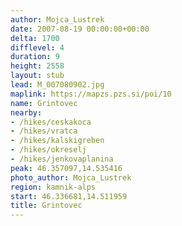 ```yaml
---
author: Mojca_Lustrek
date: 2007-08-19 00:00:00+00:00
delta: 1700
difflevel: 4
duration: 9
height: 2558
layout: stub
lead: M_007080902.jpg
maplink: https://mapzs.pzs.si/poi/10
name: Grintovec
nearby:
- /hikes/ceskakoca
- /hikes/vratca
- /hikes/kalskigreben
- /hikes/okreselj
- /hikes/jenkovaplanina
peak: 46.357097,14.535416
photo_author: Mojca_Lustrek
region: kamnik-alps
start: 46.336681,14.511959
title: Grintovec
---
```

